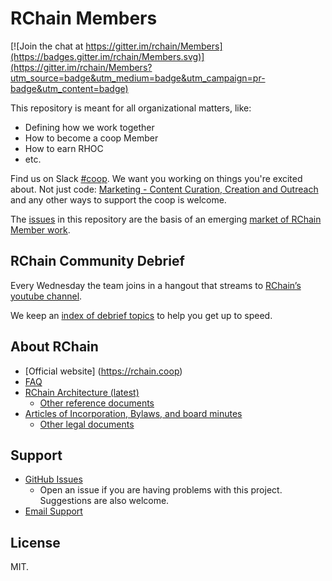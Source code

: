 # RChain Members

[![Join the chat at https://gitter.im/rchain/Members](https://badges.gitter.im/rchain/Members.svg)](https://gitter.im/rchain/Members?utm_source=badge&utm_medium=badge&utm_campaign=pr-badge&utm_content=badge)

This repository is meant for all organizational matters, like:
- Defining how we work together
- How to become a coop Member
- How to earn RHOC
- etc.

Find us on Slack [#coop](https://ourchain.slack.com/). We want you working on things you're excited about.
Not just code: [Marketing - Content Curation, Creation and Outreach][comm] and any other ways to
support the coop is welcome.

[comm]: https://github.com/rchain/Members/projects/2

The [issues](https://github.com/rchain/Members/issues) in this
repository are the basis of an
emerging [market of RChain Member work](CONTRIBUTING.md).

## RChain Community Debrief

Every Wednesday the team joins in a hangout that streams
to [RChain’s youtube channel][youtube].

[youtube]: https://www.youtube.com/channel/UCSS3jCffMiz574_q64Ukj_w

We keep an [index of debrief topics][debrief-ix] to help you get up to
speed.

[debrief-ix]: https://github.com/rchain/Members/wiki/Weekly-Debrief-Index

## About RChain
* [Official website] (https://rchain.coop) 
* [FAQ](https://github.com/rchain/reference/blob/master/faq.md)
* [RChain Architecture (latest)](http://rchain-architecture.readthedocs.io/)
  * [Other reference documents](https://github.com/rchain/reference)
* [Articles of Incorporation, Bylaws, and board minutes](https://github.com/rchain/board)
  * [Other legal documents](https://github.com/rchain/legaldocs)

## Support

* [GitHub Issues](https://github.com/rchain/Members/issues)
  * Open an issue if you are having problems with this project. Suggestions are also welcome.
* [Email Support](mailto:lapin7@gmail.com)

## License

MIT.
